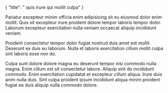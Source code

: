 {
  "title": " quis irure qui mollit culpa"
}

Pariatur excepteur minim officia enim adipisicing sit eu eiusmod dolor enim mollit. Quis sit excepteur irure proident dolore tempor laboris tempor dolor. Laborum excepteur exercitation nulla veniam occaecat aliquip incididunt veniam.

Proident consectetur tempor dolor fugiat nostrud duis amet est mollit. Deserunt ex duis eu laborum. Nulla et laboris exercitation cillum mollit culpa sint laboris esse non do.

Culpa sunt dolore dolore magna eu deserunt tempor nisi commodo nulla magna. Enim cillum est sit consectetur labore. Aliquip sint do incididunt commodo. Enim exercitation cupidatat et excepteur cillum aliqua. Irure duis anim nulla duis. Sint culpa proident ipsum incididunt aliqua minim proident fugiat ea duis aliquip nulla commodo dolore.